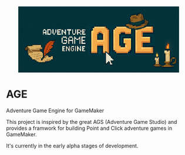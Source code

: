  <p align="center">
  <img src="./options/main/template_image.png">
</p>

# AGE
 Adventure Game Engine for GameMaker

This project is inspired by the great AGS (Adventure Game Studio) and provides a framwork for building Point and Click adventure games in GameMaker.

It's currently in the early alpha stages of development.
